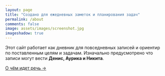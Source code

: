```yaml
---
layout: page
title: "Создано для ежедневных заметок и планирования задач" 
permalink: /about
comments: false
image: assets/images/screenshot.jpg
imageshadow: true
---
```


Этот сайт работает как дневник для повседневных записей и ориентир по поставленным целям и задачам. Изначально предусмотрено что записи могут вести **Денис, Аурика и Никита**.

<a target="_blank" href="/" class="btn btn-dark"> О чём идет речь &rarr;</a>

